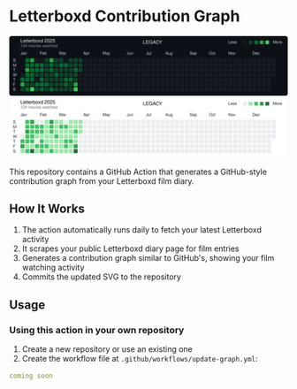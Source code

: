 # Letterboxd Contribution Graph

![Letterboxd Contribution Graph](images/github-letterboxd-dark.svg)
![Letterboxd Contribution Graph](images/github-letterboxd-light.svg)

This repository contains a GitHub Action that generates a GitHub-style contribution graph from your Letterboxd film diary.

## How It Works

1. The action automatically runs daily to fetch your latest Letterboxd activity
2. It scrapes your public Letterboxd diary page for film entries
3. Generates a contribution graph similar to GitHub's, showing your film watching activity
4. Commits the updated SVG to the repository

## Usage

### Using this action in your own repository

1. Create a new repository or use an existing one
2. Create the workflow file at `.github/workflows/update-graph.yml`:

```yaml
coming soon
